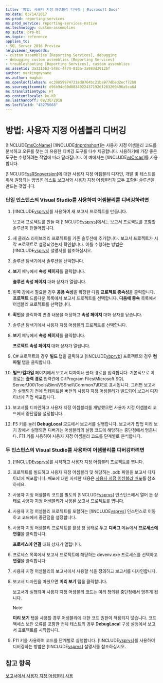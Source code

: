 ```yaml
---
title: '방법: 사용자 지정 어셈블리 디버깅 | Microsoft Docs'
ms.date: 03/14/2017
ms.prod: reporting-services
ms.prod_service: reporting-services-native
ms.technology: custom-assemblies
ms.suite: pro-bi
ms.topic: reference
applies_to:
- SQL Server 2016 Preview
helpviewer_keywords:
- custom assemblies [Reporting Services], debugging
- debugging custom assemblies [Reporting Services]
- troubleshooting [Reporting Services], custom assemblies
ms.assetid: 3a3215b3-548c-4474-81ba-3a98dd3912bf
author: markingmyname
ms.author: maghan
ms.openlocfilehash: ec398599747218d8764bc21ba977dbed2ecf72b8
ms.sourcegitcommit: d96b94c60d88340224371926f283200496a5ca64
ms.translationtype: HT
ms.contentlocale: ko-KR
ms.lasthandoff: 08/30/2018
ms.locfileid: "43275668"
---
```

# <a name="how-to-debug-custom-assemblies"></a>방법: 사용자 지정 어셈블리 디버깅
  [!INCLUDE[msCoName](../../includes/msconame-md.md)] [!INCLUDE[dnprdnshort](../../includes/dnprdnshort-md.md)]는 사용자 지정 어셈블리 코드를 분석하고 오류를 찾는 데 유용한 디버깅 도구를 다수 제공합니다. 사용하기에 가장 좋은 도구는 수행하려는 작업에 따라 달라집니다. 이 예에서는 [!INCLUDE[vsOrcas](../../includes/vsorcas-md.md)]를 사용합니다.  
  
 [!INCLUDE[ssRSnoversion](../../includes/ssrsnoversion-md.md)]에 대한 사용자 지정 어셈블리 디자인, 개발 및 테스트를 위해 권장되는 방법은 테스트 보고서와 사용자 지정 어셈블리가 모두 포함된 솔루션을 만드는 것입니다.  
  
### <a name="to-debug-assemblies-using-a-single-instance-of-visual-studio"></a>단일 인스턴스의 Visual Studio를 사용하여 어셈블리를 디버깅하려면  
  
1.  [!INCLUDE[vsprvs](../../includes/vsprvs-md.md)]를 사용하여 새 보고서 프로젝트를 만듭니다.  
  
     보고서 프로젝트를 만들 때 [!INCLUDE[vsprvs](../../includes/vsprvs-md.md)]에서는 보고서 프로젝트를 포함할 솔루션이 만들어집니다.  
  
2.  새 클래스 라이브러리 프로젝트를 기존 솔루션에 추가합니다. 보고서 프로젝트가 시작 프로젝트로 설정되었는지 확인합니다. 이를 수행하는 방법은 [!INCLUDE[vsprvs](../../includes/vsprvs-md.md)] 설명서를 참조하십시오.  
  
3.  솔루션 탐색기에서 솔루션을 선택합니다.  
  
4.  **보기** 메뉴에서 **속성 페이지**를 클릭합니다.  
  
     **솔루션 속성 페이지** 대화 상자가 열립니다.  
  
5.  왼쪽 창에서 필요한 경우 **공용 속성**을 확장한 다음 **프로젝트 종속성**을 클릭합니다. **프로젝트** 드롭다운 목록에서 보고서 프로젝트를 선택합니다. **다음에 종속** 목록에서 어셈블리 프로젝트를 선택합니다.  
  
6.  **확인**을 클릭하여 변경 내용을 저장하고 **속성 페이지** 대화 상자를 닫습니다.  
  
7.  솔루션 탐색기에서 사용자 지정 어셈블리 프로젝트를 선택합니다.  
  
8.  **보기** 메뉴에서 **속성 페이지**를 클릭합니다.  
  
     **프로젝트 속성 페이지** 대화 상자가 열립니다.  
  
9. C# 프로젝트의 경우 **빌드** 탭을 클릭하고 [!INCLUDE[vbprvb](../../includes/vbprvb-md.md)] 프로젝트의 경우 **컴파일** 탭을 클릭합니다.  
  
10. **빌드**/**컴파일** 페이지에서 보고서 디자이너 폴더 경로를 입력합니다. 기본적으로 이 경로는 **출력 경로** 입력란에 C:\Program Files\Microsoft SQL Server\100\Tools\Binn\VSShell\Common7\IDE로 표시됩니다. 그러면 보고서가 실행되기 전에 업데이트된 버전의 사용자 지정 어셈블리가 빌드되어 보고서 디자이너에 직접 배포됩니다.  
  
11. 보고서를 디자인하고 사용자 지정 어셈블리를 개발했으면 사용자 지정 어셈블리 코드에서 중단점을 설정합니다.  
  
12. F5 키를 눌러 **DebugLocal** 모드에서 보고서를 실행합니다. 보고서가 팝업 미리 보기 창에서 실행되면 디버거는 어셈블리의 실행 코드에 해당하는 중단점에서 멈춥니다. F11 키를 사용하여 사용자 지정 어셈블리 코드를 단계별로 분석합니다.  
  
### <a name="to-debug-assemblies-using-two-instances-of-visual-studio"></a>두 인스턴스의 Visual Studio를 사용하여 어셈블리를 디버깅하려면  
  
1.  [!INCLUDE[vsprvs](../../includes/vsprvs-md.md)]를 시작하고 사용자 지정 어셈블리 프로젝트를 엽니다.  
  
2.  프로젝트를 빌드하고 사용자 지정 어셈블리 및 해당하는 .pdb 파일을 보고서 디자이너에 배포합니다. 배포에 대한 자세한 내용은 [사용자 지정 어셈블리 배포](../../reporting-services/custom-assemblies/deploying-a-custom-assembly.md)를 참조하세요.  
  
3.  사용자 지정 어셈블리 코드를 별도의 [!INCLUDE[vsprvs](../../includes/vsprvs-md.md)] 인스턴스에서 열어 둔 상태로 사용자 지정 어셈블리가 사용된 보고서 프로젝트를 엽니다.  
  
4.  사용자 지정 어셈블리 프로젝트를 포함하는 [!INCLUDE[vsprvs](../../includes/vsprvs-md.md)] 인스턴스로 이동하고 코드에서 중단점을 설정합니다.  
  
5.  사용자 지정 어셈블리 프로젝트를 활성 창 상태로 두고 **디버그** 메뉴에서 **프로세스에 연결**을 클릭합니다.  
  
     **프로세스에 연결** 대화 상자가 열립니다.  
  
6.  프로세스 목록에서 보고서 프로젝트에 해당하는 devenv.exe 프로세스를 선택하고 **연결**을 클릭합니다.  
  
7.  사용자 지정 어셈블리의 보고서에서 사용할 식을 정의하고 보고서를 디자인합니다.  
  
8.  보고서 디자인을 마쳤으면 **미리 보기** 탭을 클릭합니다.  
  
     보고서가 실행되며 사용자 지정 어셈블리 코드는 미리 정의된 중단점에서 멈추게 됩니다.  
  
    > [!NOTE]  
    >  **미리 보기** 탭을 사용할 경우 어셈블리에 대한 코드 권한이 적용되지 않습니다. 코드 액세스 보안 오류를 포함한 전체 테스트의 경우 **DebugLocal** 구성 설정에서 보고서 프로젝트를 시작합니다.  
  
9. F11 키를 사용하여 코드를 단계별로 실행합니다. [!INCLUDE[vsprvs](../../includes/vsprvs-md.md)]를 사용하여 디버깅하는 방법은 [!INCLUDE[vsprvs](../../includes/vsprvs-md.md)] 설명서를 참조하십시오.  
  
## <a name="see-also"></a>참고 항목  
 [보고서에서 사용자 지정 어셈블리 사용](../../reporting-services/custom-assemblies/using-custom-assemblies-with-reports.md)  
  
  
